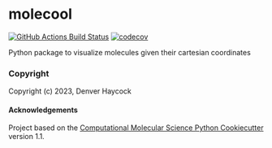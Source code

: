 molecool
==============================
[//]: # (Badges)
[![GitHub Actions Build Status](https://github.com/REPLACE_WITH_OWNER_ACCOUNT/molecool/workflows/CI/badge.svg)](https://github.com/REPLACE_WITH_OWNER_ACCOUNT/molecool/actions?query=workflow%3ACI)
[![codecov](https://codecov.io/gh/REPLACE_WITH_OWNER_ACCOUNT/molecool/branch/main/graph/badge.svg)](https://codecov.io/gh/REPLACE_WITH_OWNER_ACCOUNT/molecool/branch/main)


Python package to visualize molecules given their cartesian coordinates

### Copyright

Copyright (c) 2023, Denver Haycock


#### Acknowledgements
 
Project based on the 
[Computational Molecular Science Python Cookiecutter](https://github.com/molssi/cookiecutter-cms) version 1.1.
